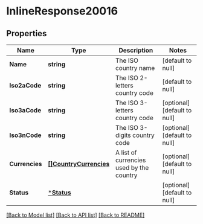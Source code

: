 # InlineResponse20016

## Properties
Name | Type | Description | Notes
------------ | ------------- | ------------- | -------------
**Name** | **string** | The ISO country name | [default to null]
**Iso2aCode** | **string** | The ISO 2-letters country code | [default to null]
**Iso3aCode** | **string** | The ISO 3-letters country code | [optional] [default to null]
**Iso3nCode** | **string** | The ISO 3-digits country code | [optional] [default to null]
**Currencies** | [**[]CountryCurrencies**](Country_currencies.md) | A list of currencies used by the country | [optional] [default to null]
**Status** | [***Status**](Status.md) |  | [optional] [default to null]

[[Back to Model list]](../README.md#documentation-for-models) [[Back to API list]](../README.md#documentation-for-api-endpoints) [[Back to README]](../README.md)


